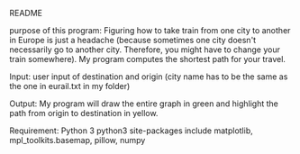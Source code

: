 README

purpose of this program:
Figuring how to take train from one city to another in Europe is just a headache (because sometimes one city doesn't necessarily go to another city. Therefore, you might have to change your train somewhere). My program computes the shortest path for your travel.

Input:
user input of destination and origin (city name has to be the same as the one in eurail.txt in my folder)

Output:
My program will draw the entire graph in green and highlight the path from origin to destination in yellow.

Requirement:
Python 3
python3 site-packages include matplotlib, mpl_toolkits.basemap, pillow, numpy
